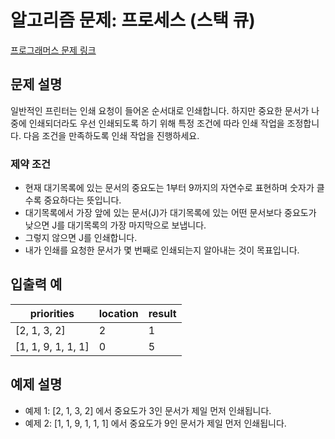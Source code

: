 # 알고리즘 문제: 프로세스 (스택 큐)

[프로그래머스 문제 링크](https://school.programmers.co.kr/learn/courses/30/lessons/42587)

## 문제 설명
일반적인 프린터는 인쇄 요청이 들어온 순서대로 인쇄합니다. 하지만 중요한 문서가 나중에 인쇄되더라도 우선 인쇄되도록 하기 위해 특정 조건에 따라 인쇄 작업을 조정합니다. 다음 조건을 만족하도록 인쇄 작업을 진행하세요.

### 제약 조건
- 현재 대기목록에 있는 문서의 중요도는 1부터 9까지의 자연수로 표현하며 숫자가 클수록 중요하다는 뜻입니다.
- 대기목록에서 가장 앞에 있는 문서(J)가 대기목록에 있는 어떤 문서보다 중요도가 낮으면 J를 대기목록의 가장 마지막으로 보냅니다.
- 그렇지 않으면 J를 인쇄합니다.
- 내가 인쇄를 요청한 문서가 몇 번째로 인쇄되는지 알아내는 것이 목표입니다.

## 입출력 예
| priorities       | location | result |
|------------------|----------|--------|
| [2, 1, 3, 2]     | 2        | 1      |
| [1, 1, 9, 1, 1, 1] | 0        | 5      |

## 예제 설명
- 예제 1: [2, 1, 3, 2] 에서 중요도가 3인 문서가 제일 먼저 인쇄됩니다.
- 예제 2: [1, 1, 9, 1, 1, 1] 에서 중요도가 9인 문서가 제일 먼저 인쇄됩니다.